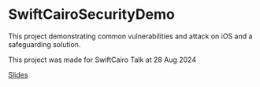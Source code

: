 
# SwiftCairoSecurityDemo

This project demonstrating common vulnerabilities and attack on iOS and a safeguarding solution.

This project was made for SwiftCairo Talk at 28 Aug 2024

[Slides](https://drive.google.com/file/d/1MYfLRY09KUr9gwO3m-WgRXtLRHAy9CWK/view?fbclid=IwY2xjawE-aQ5leHRuA2FlbQIxMAABHefQ1bl6uwAkZKU-2BTEGZwIY-d6_8UVGYiDleFPKGS2wkqaKzlBfpRo0g_aem_GdMs33BaV4Dt3mkEa0JMEQ)
